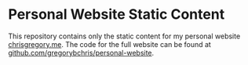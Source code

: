 # Personal Website Static Content

This repository contains only the static content for my personal website [chrisgregory.me](https://chrisgregory.me). The code for the full website can be found at [github.com/gregorybchris/personal-website](https://github.com/gregorybchris/personal-website).

